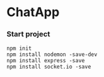 # ChatApp

### Start project
```
npm init
npm install nodemon -save-dev
npm install express -save
npm install socket.io -save
```
